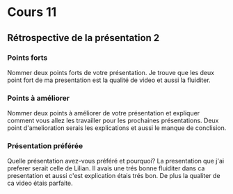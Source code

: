 # Cours 11
## Rétrospective de la présentation 2

### Points forts
Nommer deux points forts de votre présentation.
Je trouve que les deux point fort de ma presentation est la qualité de video et aussi la fluiditer.

### Points à améliorer
Nommer deux points à améliorer de votre présentation et expliquer comment vous allez les travailler pour les prochaines présentations. 
Deux point d'amelioration serais les explications et aussi le manque de conclision.

### Présentation préférée
Quelle présentation avez-vous préféré et pourquoi? 
La presentation que j'ai preferer serait celle de Lilian. Il avais une trés bonne fluiditer dans ca presentation et aussi c'est explication étais trés bon. De plus la qualiter de ca video étais parfaite.
